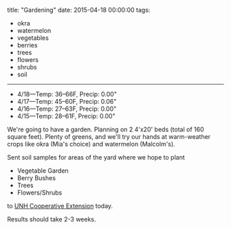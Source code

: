 title: "Gardening"
date: 2015-04-18 00:00:00
tags:
  - okra
  - watermelon
  - vegetables
  - berries
  - trees
  - flowers
  - shrubs
  - soil
---

- 4/18&mdash;Temp: 36&ndash;66F, Precip: 0.00"
- 4/17&mdash;Temp: 45&ndash;60F, Precip: 0.06"
- 4/16&mdash;Temp: 27&ndash;63F, Precip: 0.00"
- 4/15&mdash;Temp: 28&ndash;61F, Precip: 0.00"

We're going to have a garden. Planning on 2 4'x20' beds (total of 160 square
feet). Plenty of greens, and we'll try our hands at warm-weather crops like okra
(Mia's choice) and watermelon (Malcolm's).

Sent soil samples for areas of the yard where we hope to plant

 - Vegetable Garden
 - Berry Bushes
 - Trees
 - Flowers/Shrubs

to [UNH Cooperative Extension](http://extension.unh.edu) today.

Results should take 2-3 weeks.
